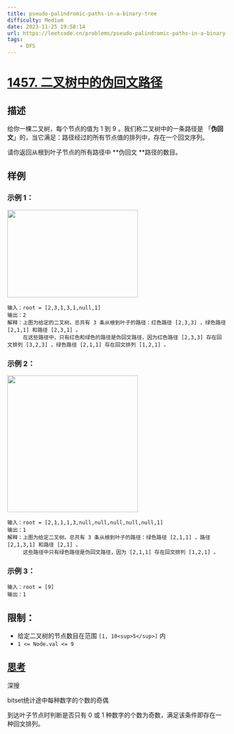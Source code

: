 ```yaml
---
title: pseudo-palindromic-paths-in-a-binary-tree
difficulty: Medium
date: 2023-11-25 19:58:14
url: https://leetcode.cn/problems/pseudo-palindromic-paths-in-a-binary-tree/
tags:
    - DFS
---
```

# [1457. 二叉树中的伪回文路径](https://leetcode.cn/problems/pseudo-palindromic-paths-in-a-binary-tree/)
## 描述
给你一棵二叉树，每个节点的值为 1 到 9 。我们称二叉树中的一条路径是 「**伪回文**」的，当它满足：路径经过的所有节点值的排列中，存在一个回文序列。

请你返回从根到叶子节点的所有路径中 **伪回文 **路径的数目。


## 样例
### 示例 1：

<img alt="" src="https://assets.leetcode-cn.com/aliyun-lc-upload/uploads/2020/05/23/palindromic_paths_1.png" style="height: 201px; width: 300px;" />

```
输入：root = [2,3,1,3,1,null,1]
输出：2 
解释：上图为给定的二叉树。总共有 3 条从根到叶子的路径：红色路径 [2,3,3] ，绿色路径 [2,1,1] 和路径 [2,3,1] 。
     在这些路径中，只有红色和绿色的路径是伪回文路径，因为红色路径 [2,3,3] 存在回文排列 [3,2,3] ，绿色路径 [2,1,1] 存在回文排列 [1,2,1] 。
```

### 示例 2：

**<img alt="" src="https://assets.leetcode-cn.com/aliyun-lc-upload/uploads/2020/05/23/palindromic_paths_2.png" style="height: 314px; width: 300px;" />**

```
输入：root = [2,1,1,1,3,null,null,null,null,null,1]
输出：1 
解释：上图为给定二叉树。总共有 3 条从根到叶子的路径：绿色路径 [2,1,1] ，路径 [2,1,3,1] 和路径 [2,1] 。
     这些路径中只有绿色路径是伪回文路径，因为 [2,1,1] 存在回文排列 [1,2,1] 。
```

### 示例 3：

```
输入：root = [9]
输出：1
```


## 限制：

- 给定二叉树的节点数目在范围 ``[1, 10<sup>5</sup>]`` 内
- ``1 <= Node.val <= 9``


## [思考](./code.cpp)
深搜

bitset统计途中每种数字的个数的奇偶

到达叶子节点时判断是否只有 0 或 1 种数字的个数为奇数，满足该条件即存在一种回文排列。